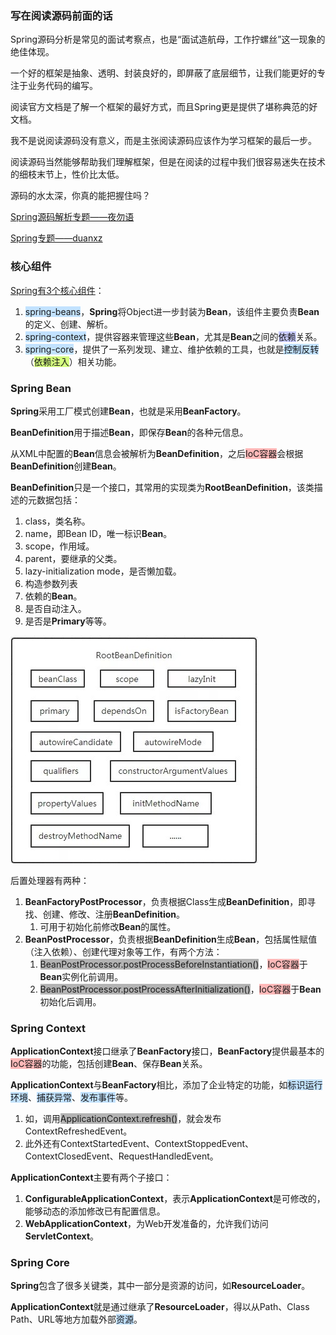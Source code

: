### 写在阅读源码前面的话

Spring源码分析是常见的面试考察点，也是“面试造航母，工作拧螺丝”这一现象的绝佳体现。

一个好的框架是抽象、透明、封装良好的，即屏蔽了底层细节，让我们能更好的专注于业务代码的编写。

阅读官方文档是了解一个框架的最好方式，而且Spring更是提供了堪称典范的好文档。

我不是说阅读源码没有意义，而是主张阅读源码应该作为学习框架的最后一步。

阅读源码当然能够帮助我们理解框架，但是在阅读的过程中我们很容易迷失在技术的细枝末节上，性价比太低。

源码的水太深，你真的能把握住吗？

[Spring源码解析专题——夜勿语](https://www.cnblogs.com/yewy/category/1786299.html)

[Spring专题——duanxz](https://www.cnblogs.com/duanxz/tag/spring/default.html?page=5)



### 核心组件

[Spring有3个核心组件](https://blog.csdn.net/zlfprogram/article/details/75937935)：

1. <span style=background:#c2e2ff>spring-beans</span>，**Spring**将Object进一步封装为**Bean**，该组件主要负责**Bean**的定义、创建、解析。
2. <span style=background:#c2e2ff>spring-context</span>，提供容器来管理这些**Bean**，尤其是**Bean**之间的<span style=background:#c9ccff>依赖</span>关系。
3. <span style=background:#c2e2ff>spring-core</span>，提供了一系列发现、建立、维护依赖的工具，也就是<span style=background:#c2e2ff>控制反转</span>（<span style=background:#d4fe7f>依赖注入</span>）相关功能。



### Spring Bean

**Spring**采用工厂模式创建**Bean**，也就是采用**BeanFactory**。

**BeanDefinition**用于描述**Bean**，即保存**Bean**的各种元信息。

从XML中配置的**Bean**信息会被解析为**BeanDefinition**，之后<span style=background:#ffb8b8>IoC容器</span>会根据**BeanDefinition**创建**Bean**。

**BeanDefinition**只是一个接口，其常用的实现类为**RootBeanDefinition**，该类描述的元数据包括：

1. class，类名称。
3. name，即Bean ID，唯一标识**Bean**。
4. scope，作用域。
4. parent，要继承的父类。
5. lazy-initialization mode，是否懒加载。
6. 构造参数列表
7. 依赖的**Bean**。
8. 是否自动注入。
9. 是否是**Primary**等等。

![image](../images/5/bean-definition.jpg)

后置处理器有两种：

1. **BeanFactoryPostProcessor**，负责根据Class生成**BeanDefinition**，即寻找、创建、修改、注册**BeanDefinition**。
   1. 可用于初始化前修改**Bean**的属性。
1. **BeanPostProcessor**，负责根据**BeanDefinition**生成**Bean**，包括属性赋值（注入依赖）、创建代理对象等工作，有两个方法：
   1. <span style=background:#b3b3b3>BeanPostProcessor.postProcessBeforeInstantiation()</span>，<span style=background:#ffb8b8>IoC容器</span>于**Bean**实例化前调用。
   2. <span style=background:#b3b3b3>BeanPostProcessor.postProcessAfterInitialization()</span>，<span style=background:#ffb8b8>IoC容器</span>于**Bean**初始化后调用。



### Spring Context

**ApplicationContext**接口继承了**BeanFactory**接口，**BeanFactory**提供最基本的<span style=background:#ffb8b8>IoC容器</span>的功能，包括创建**Bean**、保存**Bean**关系。

**ApplicationContext**与**BeanFactory**相比，添加了企业特定的功能，如<span style=background:#c2e2ff>标识运行环境</span>、<span style=background:#c2e2ff>捕获异常</span>、<span style=background:#c2e2ff>发布事件</span>等。

1. 如，调用<span style=background:#b3b3b3>ApplicationContext.refresh()</span>，就会发布ContextRefreshedEvent。
2. 此外还有ContextStartedEvent、ContextStoppedEvent、ContextClosedEvent、RequestHandledEvent。


**ApplicationContext**主要有两个子接口：

1. **ConfigurableApplicationContext**，表示**ApplicationContext**是可修改的，能够动态的添加修改已有配置信息。
2. **WebApplicationContext**，为Web开发准备的，允许我们访问**ServletContext**。



### Spring Core

**Spring**包含了很多关键类，其中一部分是资源的访问，如**ResourceLoader**。

**ApplicationContext**就是通过继承了**ResourceLoader**，得以从Path、Class Path、URL等地方加载外部<span style=background:#c2e2ff>资源</span>。

